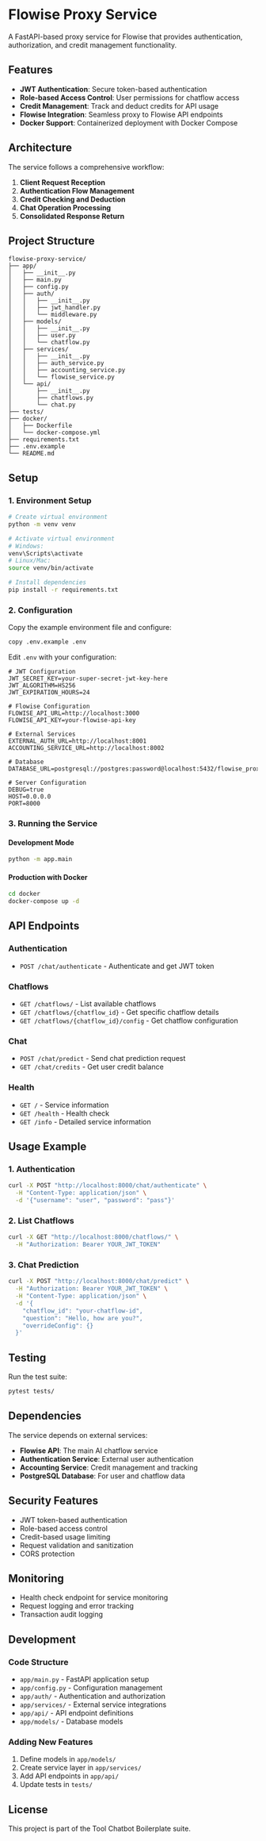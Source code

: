 # Flowise Proxy Service

A FastAPI-based proxy service for Flowise that provides authentication, authorization, and credit management functionality.

## Features

- **JWT Authentication**: Secure token-based authentication
- **Role-based Access Control**: User permissions for chatflow access
- **Credit Management**: Track and deduct credits for API usage
- **Flowise Integration**: Seamless proxy to Flowise API endpoints
- **Docker Support**: Containerized deployment with Docker Compose

## Architecture

The service follows a comprehensive workflow:

1. **Client Request Reception**
2. **Authentication Flow Management**
3. **Credit Checking and Deduction**
4. **Chat Operation Processing**
5. **Consolidated Response Return**

## Project Structure

```
flowise-proxy-service/
├── app/
│   ├── __init__.py
│   ├── main.py
│   ├── config.py
│   ├── auth/
│   │   ├── __init__.py
│   │   ├── jwt_handler.py
│   │   └── middleware.py
│   ├── models/
│   │   ├── __init__.py
│   │   ├── user.py
│   │   └── chatflow.py
│   ├── services/
│   │   ├── __init__.py
│   │   ├── auth_service.py
│   │   ├── accounting_service.py
│   │   └── flowise_service.py
│   └── api/
│       ├── __init__.py
│       ├── chatflows.py
│       └── chat.py
├── tests/
├── docker/
│   ├── Dockerfile
│   └── docker-compose.yml
├── requirements.txt
├── .env.example
└── README.md
```

## Setup

### 1. Environment Setup

```bash
# Create virtual environment
python -m venv venv

# Activate virtual environment
# Windows:
venv\Scripts\activate
# Linux/Mac:
source venv/bin/activate

# Install dependencies
pip install -r requirements.txt
```

### 2. Configuration

Copy the example environment file and configure:

```bash
copy .env.example .env
```

Edit `.env` with your configuration:

```env
# JWT Configuration
JWT_SECRET_KEY=your-super-secret-jwt-key-here
JWT_ALGORITHM=HS256
JWT_EXPIRATION_HOURS=24

# Flowise Configuration
FLOWISE_API_URL=http://localhost:3000
FLOWISE_API_KEY=your-flowise-api-key

# External Services
EXTERNAL_AUTH_URL=http://localhost:8001
ACCOUNTING_SERVICE_URL=http://localhost:8002

# Database
DATABASE_URL=postgresql://postgres:password@localhost:5432/flowise_proxy

# Server Configuration
DEBUG=true
HOST=0.0.0.0
PORT=8000
```

### 3. Running the Service

#### Development Mode

```bash
python -m app.main
```

#### Production with Docker

```bash
cd docker
docker-compose up -d
```

## API Endpoints

### Authentication

- `POST /chat/authenticate` - Authenticate and get JWT token

### Chatflows

- `GET /chatflows/` - List available chatflows
- `GET /chatflows/{chatflow_id}` - Get specific chatflow details
- `GET /chatflows/{chatflow_id}/config` - Get chatflow configuration

### Chat

- `POST /chat/predict` - Send chat prediction request
- `GET /chat/credits` - Get user credit balance

### Health

- `GET /` - Service information
- `GET /health` - Health check
- `GET /info` - Detailed service information

## Usage Example

### 1. Authentication

```bash
curl -X POST "http://localhost:8000/chat/authenticate" \
  -H "Content-Type: application/json" \
  -d '{"username": "user", "password": "pass"}'
```

### 2. List Chatflows

```bash
curl -X GET "http://localhost:8000/chatflows/" \
  -H "Authorization: Bearer YOUR_JWT_TOKEN"
```

### 3. Chat Prediction

```bash
curl -X POST "http://localhost:8000/chat/predict" \
  -H "Authorization: Bearer YOUR_JWT_TOKEN" \
  -H "Content-Type: application/json" \
  -d '{
    "chatflow_id": "your-chatflow-id",
    "question": "Hello, how are you?",
    "overrideConfig": {}
  }'
```

## Testing

Run the test suite:

```bash
pytest tests/
```

## Dependencies

The service depends on external services:

- **Flowise API**: The main AI chatflow service
- **Authentication Service**: External user authentication
- **Accounting Service**: Credit management and tracking
- **PostgreSQL Database**: For user and chatflow data

## Security Features

- JWT token-based authentication
- Role-based access control
- Credit-based usage limiting
- Request validation and sanitization
- CORS protection

## Monitoring

- Health check endpoint for service monitoring
- Request logging and error tracking
- Transaction audit logging

## Development

### Code Structure

- `app/main.py` - FastAPI application setup
- `app/config.py` - Configuration management
- `app/auth/` - Authentication and authorization
- `app/services/` - External service integrations
- `app/api/` - API endpoint definitions
- `app/models/` - Database models

### Adding New Features

1. Define models in `app/models/`
2. Create service layer in `app/services/`
3. Add API endpoints in `app/api/`
4. Update tests in `tests/`

## License

This project is part of the Tool Chatbot Boilerplate suite.
